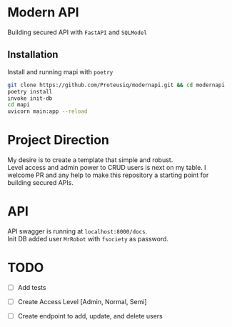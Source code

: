 
# Modern API

Building secured API with `FastAPI` and `SQLModel`




## Installation

Install and running mapi with `poetry`

```bash
git clone https://github.com/Proteusiq/modernapi.git && cd modernapi
poetry install
invoke init-db
cd mapi
uvicorn main:app --reload  
```

# Project Direction
My desire is to create a template that simple and robust. <br>
Level access and admin power to CRUD users is next on my table.
I welcome PR and any help to make this repository a starting point for building secured APIs.


# API
API swagger is running at `localhost:8000/docs`. <br>
Init DB added user `MrRobot` with `fsociety` as password. 

# TODO
* [ ] Add tests
* [ ] Create Access Level [Admin, Normal, Semi]
* [ ] Create endpoint to add, update, and delete users 

    
